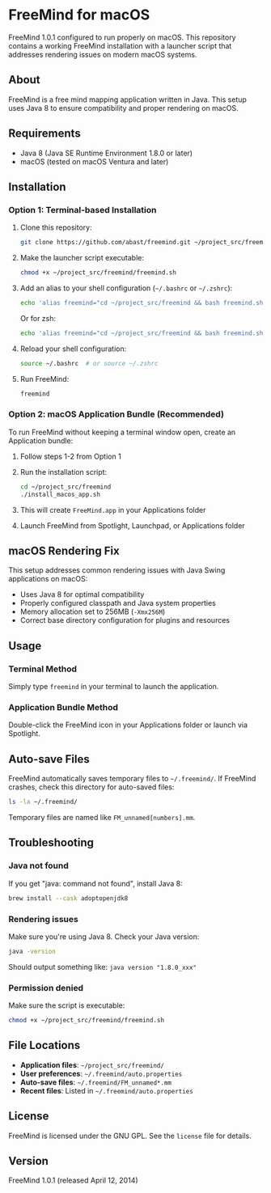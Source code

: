 # FreeMind for macOS

FreeMind 1.0.1 configured to run properly on macOS. This repository contains a working FreeMind installation with a launcher script that addresses rendering issues on modern macOS systems.

## About

FreeMind is a free mind mapping application written in Java. This setup uses Java 8 to ensure compatibility and proper rendering on macOS.

## Requirements

- Java 8 (Java SE Runtime Environment 1.8.0 or later)
- macOS (tested on macOS Ventura and later)

## Installation

### Option 1: Terminal-based Installation

1. Clone this repository:
   ```bash
   git clone https://github.com/abast/freemind.git ~/project_src/freemind
   ```

2. Make the launcher script executable:
   ```bash
   chmod +x ~/project_src/freemind/freemind.sh
   ```

3. Add an alias to your shell configuration (`~/.bashrc` or `~/.zshrc`):
   ```bash
   echo 'alias freemind="cd ~/project_src/freemind && bash freemind.sh"' >> ~/.bashrc
   ```

   Or for zsh:
   ```bash
   echo 'alias freemind="cd ~/project_src/freemind && bash freemind.sh"' >> ~/.zshrc
   ```

4. Reload your shell configuration:
   ```bash
   source ~/.bashrc  # or source ~/.zshrc
   ```

5. Run FreeMind:
   ```bash
   freemind
   ```

### Option 2: macOS Application Bundle (Recommended)

To run FreeMind without keeping a terminal window open, create an Application bundle:

1. Follow steps 1-2 from Option 1

2. Run the installation script:
   ```bash
   cd ~/project_src/freemind
   ./install_macos_app.sh
   ```

3. This will create `FreeMind.app` in your Applications folder

4. Launch FreeMind from Spotlight, Launchpad, or Applications folder

## macOS Rendering Fix

This setup addresses common rendering issues with Java Swing applications on macOS:

- Uses Java 8 for optimal compatibility
- Properly configured classpath and Java system properties
- Memory allocation set to 256MB (`-Xmx256M`)
- Correct base directory configuration for plugins and resources

## Usage

### Terminal Method
Simply type `freemind` in your terminal to launch the application.

### Application Bundle Method
Double-click the FreeMind icon in your Applications folder or launch via Spotlight.

## Auto-save Files

FreeMind automatically saves temporary files to `~/.freemind/`. If FreeMind crashes, check this directory for auto-saved files:
```bash
ls -la ~/.freemind/
```

Temporary files are named like `FM_unnamed[numbers].mm`.

## Troubleshooting

### Java not found
If you get "java: command not found", install Java 8:
```bash
brew install --cask adoptopenjdk8
```

### Rendering issues
Make sure you're using Java 8. Check your Java version:
```bash
java -version
```

Should output something like: `java version "1.8.0_xxx"`

### Permission denied
Make sure the script is executable:
```bash
chmod +x ~/project_src/freemind/freemind.sh
```

## File Locations

- **Application files**: `~/project_src/freemind/`
- **User preferences**: `~/.freemind/auto.properties`
- **Auto-save files**: `~/.freemind/FM_unnamed*.mm`
- **Recent files**: Listed in `~/.freemind/auto.properties`

## License

FreeMind is licensed under the GNU GPL. See the `license` file for details.

## Version

FreeMind 1.0.1 (released April 12, 2014)
